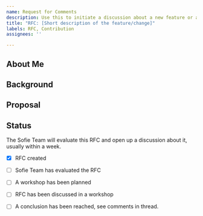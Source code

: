 ```yaml
---
name: Request for Comments
description: Use this to initiate a discussion about a new feature or a larger change
title: "RFC: [Short description of the feature/change]"
labels: RFC, Contribution
assignees: ''

---
```


<!--
Before you post, be sure to read our Contribution guidelines:
https://nrkno.github.io/sofie-core/docs/for-developers/contribution-guidelines
-->

## About Me
<!--
Tell us who / which organization you are representing, and how the Sofie team will be able to contact you.
Example: "This RFC is posted on behalf of the NRK."
-->

## Background
<!--
Please write some background information here, such as:
What is your use case?
What problem are you trying to solve?
-->


## Proposal
<!--
Please describe your proposal here:
-->


## Status
<!--
Please don't touch this section, the Sofie team will update this as the RFC progresses.
-->

The Sofie Team will evaluate this RFC and open up a discussion about it, usually within a week.

- [x] RFC created
- [ ] Sofie Team has evaluated the RFC
- [ ] A workshop has been planned
- [ ] RFC has been discussed in a workshop
- [ ] A conclusion has been reached, see comments in thread.

